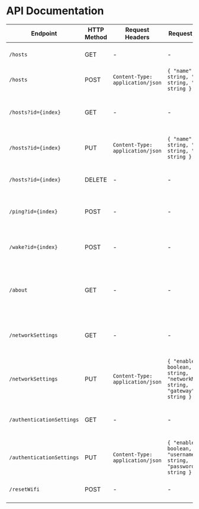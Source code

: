 # API Documentation

| Endpoint                  | HTTP Method | Request Headers                  | Request Body                                                                    | Response Body                                                                   | Description                                                    |
| ------------------------- | ----------- | -------------------------------- | ------------------------------------------------------------------------------- | ------------------------------------------------------------------------------- | -------------------------------------------------------------- |
| `/hosts`                  | GET         | -                                | -                                                                               | JSON array of hosts                                                             | Retrieves the list of computers.                               |
| `/hosts`                  | POST        | `Content-Type: application/json` | `{ "name": string, "mac": string, "ip": string }`                               | `{ "success": boolean, "message": string }`                                     | Adds a new computer.                                           |
| `/hosts?id={index}`       | GET         | -                                | -                                                                               | `{ "name": string, "mac": string, "ip": string }`                               | Retrieves information of a specific computer by its index.     |
| `/hosts?id={index}`       | PUT         | `Content-Type: application/json` | `{ "name": string, "mac": string, "ip": string }`                               | `{ "success": boolean, "message": string }`                                     | Updates information of a specific computer.                    |
| `/hosts?id={index}`       | DELETE      | -                                | -                                                                               | `{ "success": boolean, "message": string }`                                     | Deletes a specific computer by its index.                      |
| `/ping?id={index}`        | POST        | -                                | -                                                                               | `{ "success": boolean, "message": string }`                                     | Sends a ping to the specified host by index.                   |
| `/wake?id={index}`        | POST        | -                                | -                                                                               | `{ "success": boolean, "message": string }`                                     | Sends a Wake-on-LAN packet to the specified host by index.     |
| `/about`                  | GET         | -                                | -                                                                               | `{ "version": string, "hostname": string }`                                     | Retrieves information about the system's version and hostname. |
| `/networkSettings`        | GET         | -                                | -                                                                               | `{ "enable": boolean, "ip": string, "networkMask": string, "gateway": string }` | Retrieves network settings.                                    |
| `/networkSettings`        | PUT         | `Content-Type: application/json` | `{ "enable": boolean, "ip": string, "networkMask": string, "gateway": string }` | `{ "success": boolean, "message": string }`                                     | Updates network settings.                                      |
| `/authenticationSettings` | GET         | -                                | -                                                                               | `{ "enable": boolean, "username": string, "password": string }`                 | Retrieves authentication settings.                             |
| `/authenticationSettings` | PUT         | `Content-Type: application/json` | `{ "enable": boolean, "username": string, "password": string }`                 | `{ "success": boolean, "message": string }`                                     | Updates authentication settings.                               |
| `/resetWifi`              | POST        | -                                | -                                                                               | `{ "success": boolean, "message": string }`                                     | Restores Wi-Fi settings.                                       |
